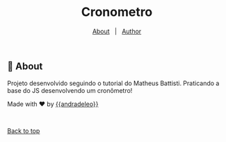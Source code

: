 
<h1 align="center">Cronometro</h1>


<!-- Status -->

<!-- <h4 align="center"> 
	🚧  Cronometro 🚀 Under construction...  🚧
</h4> 

<hr> -->

<p align="center">
  <a href="#dart-about">About</a> &#xa0; | &#xa0; 
  <a href="https://github.com/{{andradeleo}}" target="_blank">Author</a>
</p>

<br>

## :dart: About ##

Projeto desenvolvido seguindo o tutorial do Matheus Battisti. Praticando a base do JS desenvolvendo um cronômetro!


Made with :heart: by <a href="https://github.com/{{andradeleo}}" target="_blank">{{andradeleo}}</a>

&#xa0;

<a href="#top">Back to top</a>
